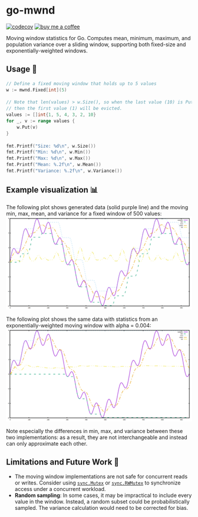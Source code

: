 # go-mwnd
[![codecov](https://codecov.io/gh/davidbacisin/go-mwnd/graph/badge.svg?token=439YYC0C5O)](https://codecov.io/gh/davidbacisin/go-mwnd) [![buy me a coffee](https://img.shields.io/badge/%E2%80%8B_buy_me_a_coffee-fd0?logo=buymeacoffee&logoColor=333)](https://buymeacoffee.com/davidbacisin)

Moving window statistics for Go. Computes mean, minimum, maximum, and population 
variance over a sliding window, supporting both fixed-size and 
exponentially-weighted windows.

## Usage 🚀
```go
// Define a fixed moving window that holds up to 5 values
w := mwnd.Fixed[int](5)

// Note that len(values) > w.Size(), so when the last value (10) is Put,
// then the first value (1) will be evicted.
values := []int{1, 5, 4, 3, 2, 10}
for _, v := range values {
    w.Put(v)
}

fmt.Printf("Size: %d\n", w.Size())
fmt.Printf("Min: %d\n", w.Min())
fmt.Printf("Max: %d\n", w.Max())
fmt.Printf("Mean: %.2f\n", w.Mean())
fmt.Printf("Variance: %.2f\n", w.Variance())
```

## Example visualization 📊
The following plot shows generated data (solid purple line) and the moving min, max, mean, and variance 
for a fixed window of 500 values:
![plot of a composite sine wave and its fixed moving window statistics](internal/examples/fixed/plot.png)

The following plot shows the same data with statistics from an exponentially-weighted moving window 
with alpha = 0.004:
![plot of a composite sine wave and its exponential moving window statistics](internal/examples/exponential/plot.png)

Note especially the differences in min, max, and variance between these two implementations: as a result,
they are not interchangeable and instead can only approximate each other.

## Limitations and Future Work 🧪
- The moving window implementations are not safe for concurrent reads or writes. Consider using 
[`sync.Mutex`](https://pkg.go.dev/sync#Mutex) or [`sync.RWMutex`](https://pkg.go.dev/sync#RWMutex) 
to synchronize access under a concurrent workload.
- **Random sampling**: In some cases, it may be impractical to include every value 
in the window. Instead, a random subset could be probabilistically sampled. The variance 
calculation would need to be corrected for bias.
